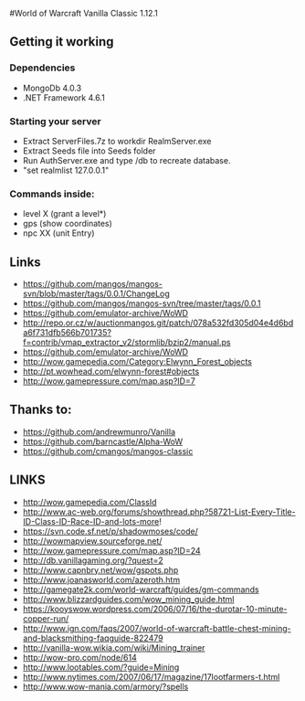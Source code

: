 #World of Warcraft Vanilla Classic 1.12.1

## Getting it working
### Dependencies
- MongoDb 4.0.3
- .NET Framework 4.6.1

### Starting your server
- Extract ServerFiles.7z to workdir RealmServer.exe
- Extract Seeds file into Seeds folder
- Run AuthServer.exe and type /db to recreate database.
- "set realmlist 127.0.0.1"

### Commands inside:
- level X (grant a level*)
- gps (show coordinates)
- npc XX (unit Entry)

## Links

- https://github.com/mangos/mangos-svn/blob/master/tags/0.0.1/ChangeLog
- https://github.com/mangos/mangos-svn/tree/master/tags/0.0.1
- https://github.com/emulator-archive/WoWD
- http://repo.or.cz/w/auctionmangos.git/patch/078a532fd305d04e4d6bda6f731dfb566b701735?f=contrib/vmap_extractor_v2/stormlib/bzip2/manual.ps
- https://github.com/emulator-archive/WoWD
- http://wow.gamepedia.com/Category:Elwynn_Forest_objects
- http://pt.wowhead.com/elwynn-forest#objects
- http://wow.gamepressure.com/map.asp?ID=7

## Thanks to:

- https://github.com/andrewmunro/Vanilla
- https://github.com/barncastle/Alpha-WoW
- https://github.com/cmangos/mangos-classic

## LINKS

- http://wow.gamepedia.com/ClassId
- http://www.ac-web.org/forums/showthread.php?58721-List-Every-Title-ID-Class-ID-Race-ID-and-lots-more!
- https://svn.code.sf.net/p/shadowmoses/code/
- http://wowmapview.sourceforge.net/
- http://wow.gamepressure.com/map.asp?ID=24
- http://db.vanillagaming.org/?quest=2
- http://www.capnbry.net/wow/gspots.php
- http://www.joanasworld.com/azeroth.htm
- http://gamegate2k.com/world-warcraft/guides/gm-commands
- http://www.blizzardguides.com/wow_mining_guide.html
- https://kooyswow.wordpress.com/2006/07/16/the-durotar-10-minute-copper-run/
- http://www.ign.com/faqs/2007/world-of-warcraft-battle-chest-mining-and-blacksmithing-faqguide-822479
- http://vanilla-wow.wikia.com/wiki/Mining_trainer
- http://wow-pro.com/node/614
- http://www.lootables.com/?guide=Mining
- http://www.nytimes.com/2007/06/17/magazine/17lootfarmers-t.html
- http://www.wow-mania.com/armory/?spells
